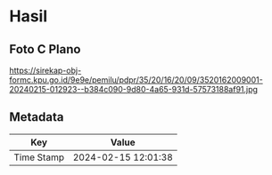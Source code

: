 # Hasil

## Foto C Plano

https://sirekap-obj-formc.kpu.go.id/9e9e/pemilu/pdpr/35/20/16/20/09/3520162009001-20240215-012923--b384c090-9d80-4a65-931d-57573188af91.jpg


## Metadata

| Key        | Value               |
| ---------- | ------------------- |
| Time Stamp | 2024-02-15 12:01:38 |




